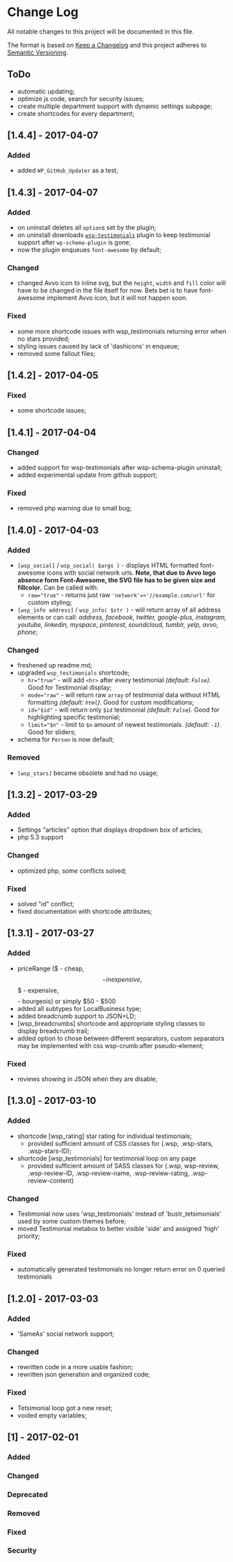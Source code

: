 # Change Log
All notable changes to this project will be documented in this file.

The format is based on [Keep a Changelog](http://keepachangelog.com/)
and this project adheres to [Semantic Versioning](http://semver.org/).

## ToDo
- automatic updating;
- optimize js code, search for security issues;
- create multiple department support with dynamic settings subpage;
- create shortcodes for every department;

## [1.4.4] - 2017-04-07
### Added
- added `WP_GitHub_Updater` as a test;

## [1.4.3] - 2017-04-07
### Added
- on uninstall deletes all `option`s set by the plugin;
- on uninstall downloads [`wsp-testimonials`](//github.com/kasparsp/wsp-testimonials) plugin to keep testimonial support after `wp-schema-plugin` is gone;
- now the plugin enqueues `font-awesome` by default;

### Changed
- changed Avvo icon to inline svg, but the `height`, `width` and `fill` color will have to be changed in the file itself for now. Bets bet is to have font-awesome implement Avvo icon, but it will not happen soon.

### Fixed
- some more shortcode issues with wsp_testimonials returning error when no stars provided;
- styling issues caused by lack of 'dashicons' in enqueue;
- removed some fallout files;

## [1.4.2] - 2017-04-05
### Fixed
- some shortcode issues;

## [1.4.1] - 2017-04-04
### Changed
- added support for wsp-testimonials after wsp-schema-plugin uninstall;
- added experimental update from github support;

### Fixed
- removed php warning due to small bug;

## [1.4.0] - 2017-04-03
### Added
- `[wsp_social]` / `wsp_social( $args )` - displays HTML formatted font-awesome icons with social network urls. **Note, that due to Avvo logo absence form Font-Awesome, the SVG file has to be given size and fillcolor.** Can be called with:
  - `raw="true"` - returns just raw `'network'=>'//example.com/url'` for custom styling;
- `[wsp_info address]` / `wsp_info( $str )` - will return array of all address elements or can call: *address, facebook, twitter, google-plus, instagram, youtube, linkedin, myspace, pinterest, soundcloud, tumblr, yelp, avvo, phone*;

### Changed
- freshened up readme.md;
- upgraded `wsp_testimonials` shortcode;
  - `hr="true"` - will add `<hr>` after every testimonial *(default: `False`)*. Good for Testimonial display;
  - `mode="raw"` - will return raw `array` of testimonial data without HTML formatting *(default: `html`)*. Good for custom modifications;
  - `id="$id"` - will return only `$id` testimonial *(default: `False`)*. Good for highlighting specific testimonial;
  - `limit="$n"` - limit to `$n` amount of newest testimonials. *(default: `-1`)*. Good for sliders;
- schema for `Person` is now default;

### Removed
- `[wsp_stars]` became obsolete and had no usage;

## [1.3.2] - 2017-03-29
### Added
- Settings "articles" option that displays dropdown box of articles;
- php 5.3 support

### Changed
- optimized php, some conflicts solved;

### Fixed
 - solved "id" conflict;
 - fixed documentation with shortcode attributes;

## [1.3.1] - 2017-03-27
### Added
- priceRange ($ - cheap, $$ - inexpensive, $$$ - expensive, $$$$ - bourgeois) or simply $50 - $500
- added all subtypes for LocalBusiness type;
- added breadcrumb support to JSON+LD;
- [wsp_breadcrumbs] shortcode and appropriate styling classes to display breadcrumb trail;
 - added option to chose between different separators, custom separators may be implemented with css wsp-crumb:after pseudo-element;

### Fixed
- reviews showing in JSON when they are disable;

## [1.3.0] - 2017-03-10
### Added
- shortcode [wsp_rating] star rating for individual testimonials;
  - provided sufficient amount of CSS classes for (.wsp, .wsp-stars, .wsp-stars-ID);
- shortcode [wsp_testimonials] for testimonial loop on any page
  - provided sufficient amount of SASS classes for (.wsp, wsp-review, .wsp-review-ID, .wsp-review-name, .wsp-review-rating, .wsp-review-content)

### Changed
- Testimonial now uses 'wsp_testimonials' instead of 'bustr_tetsimonials' used by some custom themes before;
- moved Testimonial metabox to better visible 'side' and assigned 'high' priority;

### Fixed
- automatically generated testimonials no longer return error on 0 queried testimonials

## [1.2.0] - 2017-03-03
### Added
- 'SameAs' social network support;

### Changed
- rewritten code in a more usable fashion;
- rewritten json generation and organized code;

### Fixed
- Tetsimonial loop got a new reset;
- voided empty variables;


## [1] - 2017-02-01
### Added
### Changed
### Deprecated
### Removed
### Fixed
### Security
